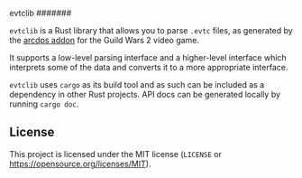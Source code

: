 evtclib
#######

`evtclib` is a Rust library that allows you to parse `.evtc` files, as
generated by the [arcdps addon](https://www.deltaconnected.com/arcdps/) for the
Guild Wars 2 video game.

It supports a low-level parsing interface and a higher-level interface which
interprets some of the data and converts it to a more appropriate interface.

`evtclib` uses `cargo` as its build tool and as such can be included as a
dependency in other Rust projects. API docs can be generated locally by running
`cargo doc`.

License
-------

This project is licensed under the MIT license (`LICENSE` or
https://opensource.org/licenses/MIT).
